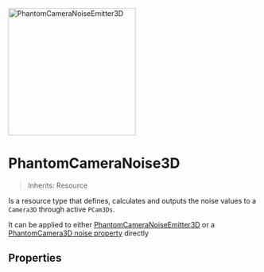 <img alt="PhantomCameraNoiseEmitter3D" src="/assets/icons/phantom-camera-noise-3d.svg" height="256" width="256"/>

# PhantomCameraNoise3D
> Inherits: Resource

Is a resource type that defines, calculates and outputs the noise values to a `Camera3D` through active `PCam3Ds`.

It can be applied to either [PhantomCameraNoiseEmitter3D](/noise/phantom-camera-noise-emitter-3d) or a [PhantomCamera3D noise property](/core-nodes/phantom-camera-3d#noise) directly

## Properties
<Property propertyName="amplitude" propertyType="float" propertyDefault="10">
<template v-slot:propertyDescription>

Defines the size of the noise pattern.

Higher values will increase the range the noise can reach.

</template>
<template v-slot:setMethod>

`void` set_amplitude (`float` value)

</template>
<template v-slot:setExample>

::: details Example
```gdscript
pcam.noise.set_amplitude(4.2)
```
:::

</template>
<template v-slot:getMethod>

`float` get_amplitude()

</template>
<template v-slot:getExample>

::: details Example
```gdscript
pcam.noise.get_amplitude()
```
:::

</template>
</Property>




<Property propertyName="frequency" propertyType="float" propertyDefault="0.5">
<template v-slot:propertyDescription>

Sets the density of the noise pattern.

Higher values will result in more erratic noise.

</template>
<template v-slot:setMethod>

`void` set_frequency (`float` value)

</template>
<template v-slot:setExample>

::: details Example
```gdscript
pcam.noise.set_frequency(4.2)
```
:::

</template>
<template v-slot:getMethod>

`float` get_frequency()

</template>
<template v-slot:getExample>

::: details Example
```gdscript
pcam.noise.get_frequency()
```
:::

</template>
</Property>




<Property propertyName="randomize_noise_seed" propertyType="bool" propertyDefault="true">
<template v-slot:propertyDescription>

If true, randomizes the noise pattern every time the noise is run.

If disabled, [noise_seed](#noise_seed) can be used to define a fixed noise pattern.

</template>
<template v-slot:setMethod>

`void` set_randomize_noise_seed (`bool` value)

</template>
<template v-slot:setExample>

::: details Example
```gdscript
pcam.noise.set_randomize_noise_seed(false)
```
:::

</template>
<template v-slot:getMethod>

`bool` get_randomize_noise_seed()

</template>
<template v-slot:getExample>

::: details Example
```gdscript
pcam.noise.get_randomize_noise_seed()
```
:::

</template>
</Property>




<Property propertyName="noise_seed" propertyType="int" propertyDefault="0">
<template v-slot:propertyDescription>

Sets a predetermined seed noise value.

Useful if wanting to achieve a persistent noise pattern every time the noise is emitted.

</template>
<template v-slot:setMethod>

`void` set_noise_seed (`int` value)

</template>
<template v-slot:setExample>

::: details Example
```gdscript
pcam.noise.set_noise_seed(false)
```
:::

</template>
<template v-slot:getMethod>

`int` get_noise_seed()

</template>
<template v-slot:getExample>

::: details Example
```gdscript
pcam.noise.get_noise_seed()
```
:::

</template>
</Property>




<Property propertyName="positional_noise" propertyType="bool" propertyDefault="true">
<template v-slot:propertyDescription>

Enables noise changes to the `Camera3D`'s position.

</template>
<template v-slot:setMethod>

`void` set_positional_noise (`bool` value)

</template>
<template v-slot:setExample>

::: details Example
```gdscript
pcam.noise.set_positional_noise(false)
```
:::

</template>
<template v-slot:getMethod>

`bool` get_positional_noise()

</template>
<template v-slot:getExample>

::: details Example
```gdscript
pcam.noise.get_positional_noise()
```
:::

</template>
</Property>




<Property propertyName="rotational_noise" propertyType="bool" propertyDefault="true">
<template v-slot:propertyDescription>

Enables noise changes to the `Camera3D`'s rotation.

</template>
<template v-slot:setMethod>

`void` set_rotational_noise (`bool` value)

</template>
<template v-slot:setExample>

::: details Example
```gdscript
pcam.noise.set_rotational_noise(false)
```
:::

</template>
<template v-slot:getMethod>

`bool` get_rotational_noise()

</template>
<template v-slot:getExample>

::: details Example
```gdscript
pcam.noise.get_rotational_noise()
```
:::

</template>
</Property>




<Property propertyName="rotational_multiplier_x" propertyType="float" propertyDefault="1">
<template v-slot:propertyDescription>

Multiplies rotational noise amount in the X-axis.

Set the value to 0 to disable noise in the axis.

</template>
<template v-slot:setMethod>

`void` set_rotational_multiplier_x (`float` value)

</template>
<template v-slot:setExample>

::: details Example
```gdscript
pcam.noise.set_rotational_multiplier_x(0.42)
```
:::

</template>
<template v-slot:getMethod>

`float` get_rotational_multiplier_x()

</template>
<template v-slot:getExample>

::: details Example
```gdscript
pcam.noise.get_rotational_multiplier_x()
```
:::

</template>
</Property>




<Property propertyName="rotational_multiplier_y" propertyType="float" propertyDefault="1">
<template v-slot:propertyDescription>

Multiplies rotational noise amount in the Y-axis.

Set the value to 0 to disable noise in the axis.

</template>
<template v-slot:setMethod>

`void` set_rotational_multiplier_y (`float` value)

</template>
<template v-slot:setExample>

::: details Example
```gdscript
pcam.noise.set_rotational_multiplier_y(0.42)
```
:::

</template>
<template v-slot:getMethod>

`float` get_rotational_multiplier_y()

</template>
<template v-slot:getExample>

::: details Example
```gdscript
pcam.noise.get_rotational_multiplier_y()
```
:::

</template>
</Property>




<Property propertyName="rotational_multiplier_z" propertyType="float" propertyDefault="1">
<template v-slot:propertyDescription>

Multiplies rotational noise amount in the Z-axis.

Set the value to 0 to disable noise in the axis.

</template>
<template v-slot:setMethod>

`void` set_rotational_multiplier_z (`float` value)

</template>
<template v-slot:setExample>

::: details Example
```gdscript
pcam.noise.set_rotational_multiplier_z(0.42)
```
:::

</template>
<template v-slot:getMethod>

`float` get_rotational_multiplier_z()

</template>
<template v-slot:getExample>

::: details Example
```gdscript
pcam.noise.get_rotational_multiplier_z()
```
:::

</template>
</Property>




<Property propertyName="positional_multiplier_x" propertyType="float" propertyDefault="1">
<template v-slot:propertyDescription>

Multiplies positional noise amount in the X-axis.

Set the value to 0 to disable noise in the axis.

**Note:** Rotational noise is recommended to avoid potential issues with the camera clipping with the environment.

</template>
<template v-slot:setMethod>

`void` set_positional_multiplier_x (`float` value)

</template>
<template v-slot:setExample>

::: details Example
```gdscript
pcam.noise.set_positional_multiplier_x(0.42)
```
:::

</template>
<template v-slot:getMethod>

`float` get_positional_multiplier_x()

</template>
<template v-slot:getExample>

::: details Example
```gdscript
pcam.noise.get_positional_multiplier_x()
```
:::

</template>
</Property>




<Property propertyName="positional_multiplier_y" propertyType="float" propertyDefault="1">
<template v-slot:propertyDescription>

Multiplies positional noise amount in the Y-axis.

Set the value to 0 to disable noise in the axis.

**Note:** Rotational noise is recommended to avoid potential issues with the camera clipping with the environment.

</template>
<template v-slot:setMethod>

`void` set_positional_multiplier_y (`float` value)

</template>
<template v-slot:setExample>

::: details Example
```gdscript
pcam.noise.set_positional_multiplier_y(0.42)
```
:::

</template>
<template v-slot:getMethod>

`float` get_positional_multiplier_y()

</template>
<template v-slot:getExample>

::: details Example
```gdscript
pcam.noise.get_positional_multiplier_y()
```
:::

</template>
</Property>




<Property propertyName="positional_multiplier_z" propertyType="float" propertyDefault="1">
<template v-slot:propertyDescription>

Multiplies positional noise amount in the Z-axis.

Set the value to 0 to disable noise in the axis.

**Note:** Rotational noise is recommended to avoid potential issues with the camera clipping with the environment.

</template>
<template v-slot:setMethod>

`void` set_positional_multiplier_z (`float` value)

</template>
<template v-slot:setExample>

::: details Example
```gdscript
pcam.noise.set_positional_multiplier_z(0.42)
```
:::

</template>
<template v-slot:getMethod>

`float` get_positional_multiplier_z()

</template>
<template v-slot:getExample>

::: details Example
```gdscript
pcam.noise.get_positional_multiplier_z()
```
:::

</template>
</Property>